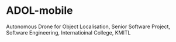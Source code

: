 # ADOL-mobile
Autonomous Drone for Object Localisation, Senior Software Project, Software Engineering, Internatioinal College, KMITL
